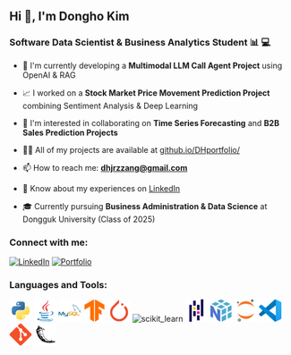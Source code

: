 ## Hi 👋, I'm Dongho Kim

### Software Data Scientist & Business Analytics Student 📊 💻

- 🔬 I'm currently developing a **Multimodal LLM Call Agent Project** using OpenAI & RAG
  
- 📈 I worked on a **Stock Market Price Movement Prediction Project** combining Sentiment Analysis & Deep Learning

- 👥 I'm interested in collaborating on **Time Series Forecasting** and **B2B Sales Prediction Projects**

- 👨‍💻 All of my projects are available at [github.io/DHportfolio/](https://github.io/DHportfolio/)

- 📫 How to reach me: **dhjrzzang@gmail.com**

- 📄 Know about my experiences on [LinkedIn](https://linkedin.com/in/donghokim)

- 🎓 Currently pursuing **Business Administration & Data Science** at Dongguk University (Class of 2025)

### Connect with me:
[![LinkedIn](https://img.shields.io/badge/LinkedIn-0077B5?style=for-the-badge&logo=linkedin&logoColor=white)](https://linkedin.com/in/donghokim)
[![Portfolio](https://img.shields.io/badge/Portfolio-000000?style=for-the-badge&logo=github&logoColor=white)](https://github.io/DHportfolio/)

### Languages and Tools:

<!-- Programming Languages -->
<p align="left">
<img src="https://raw.githubusercontent.com/devicons/devicon/master/icons/python/python-original.svg" alt="python" width="40" height="40"/>
<img src="https://raw.githubusercontent.com/devicons/devicon/master/icons/java/java-original.svg" alt="java" width="40" height="40"/>
<img src="https://raw.githubusercontent.com/devicons/devicon/master/icons/mysql/mysql-original-wordmark.svg" alt="mysql" width="40" height="40"/>

<!-- ML/DL Frameworks -->
<img src="https://raw.githubusercontent.com/devicons/devicon/master/icons/tensorflow/tensorflow-original.svg" alt="tensorflow" width="40" height="40"/>
<img src="https://raw.githubusercontent.com/devicons/devicon/master/icons/pytorch/pytorch-original.svg" alt="pytorch" width="40" height="40"/>
<img src="https://upload.wikimedia.org/wikipedia/commons/0/05/Scikit_learn_logo_small.svg" alt="scikit_learn" width="40" height="40"/>

<!-- Data Science Tools -->
<img src="https://raw.githubusercontent.com/devicons/devicon/master/icons/pandas/pandas-original.svg" alt="pandas" width="40" height="40"/>
<img src="https://raw.githubusercontent.com/devicons/devicon/master/icons/numpy/numpy-original.svg" alt="numpy" width="40" height="40"/>
<img src="https://raw.githubusercontent.com/devicons/devicon/master/icons/jupyter/jupyter-original.svg" alt="jupyter" width="40" height="40"/>

<!-- Development Tools -->
<img src="https://raw.githubusercontent.com/devicons/devicon/master/icons/vscode/vscode-original.svg" alt="vscode" width="40" height="40"/>
<img src="https://raw.githubusercontent.com/devicons/devicon/master/icons/git/git-original.svg" alt="git" width="40" height="40"/>
<img src="https://raw.githubusercontent.com/devicons/devicon/master/icons/flask/flask-original.svg" alt="flask" width="40" height="40"/>
</p>
